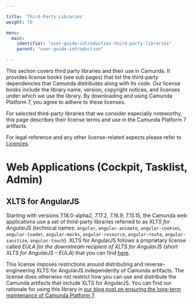 ```yaml
---

title: 'Third-Party Libraries'
weight: 70

menu:
  main:
    identifier: "user-guide-introduction-third-party-libraries"
    parent: "user-guide-introduction"

---
```


This section covers third party libraries and their use in Camunda. It provides license books (see sub pages) that list the third-party dependencies that Camunda distributes along with its code. Our license books include the library name, version, copyright notices, and licenses under which we use the library. By downloading and using Camunda Platform 7, you agree to adhere to these licenses.

For selected third-party libraries that we consider especially noteworthy, this page describes their license terms and use in the Camunda Platform 7 artifacts.

For legal reference and any other license-related aspects please refer to [Licences](../../introduction/licenses.md).


# Web Applications (Cockpit, Tasklist, Admin)

## XLTS for AngularJS

Starting with versions 7.18.0-alpha2, 7.17.2, 7.16.9, 7.15.15, the Camunda web applications use a set of third-party libraries referred to as *XLTS for AngularJS* (technical names: `angular`, `angular-animate`, `angular-cookies`, `angular-loader`, `angular-mocks`, `angular-resource`, `angular-route`, `angular-sanitize`, `angular-touch`). XLTS for AngularJS follows a proprietary license called *EULA for the downstream recipient of XLTS for AngularJS* (short *XLTS for AngularJS – EULA*) that you can find [here](https://xlts.dev/angularjs/downstream-eula).

This license imposes restrictions around distributing and reverse-engineering XLTS for AngularJS independently of Camunda artifacts. The license does otherwise not restrict how you can use and distribute the Camunda artifacts that include XLTS for AngularJS. You can find our rationale for using this library in [our blog post on ensuring the long-term maintenance of Camunda Platform 7](https://camunda.com/blog/2022/02/ensuring-continuous-support-of-angularjs-in-camunda-platform-7-17/).


